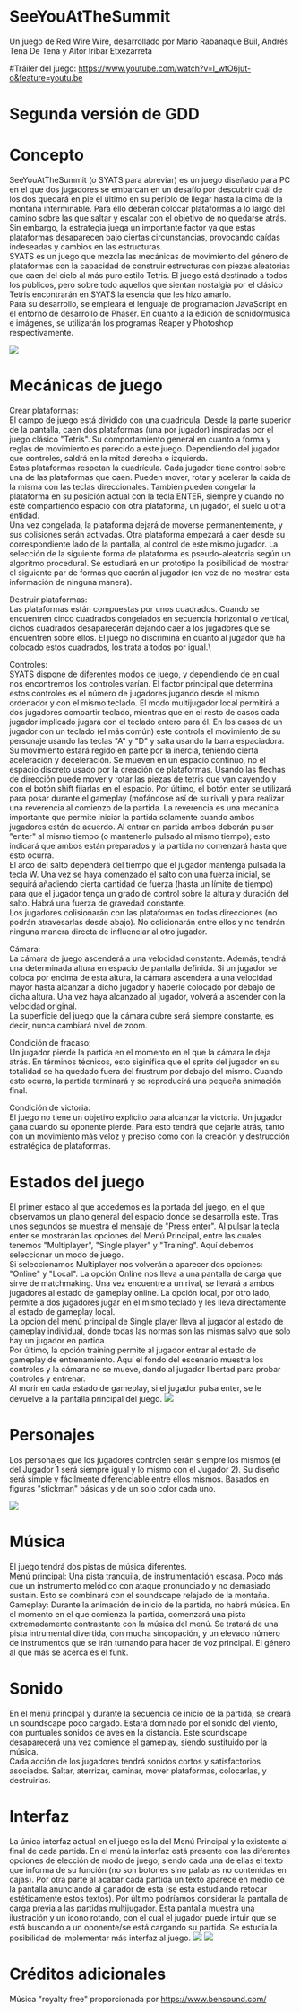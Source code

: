 ﻿# SeeYouAtTheSummit

Un juego de Red Wire Wire, desarrollado por Mario Rabanaque Buil, Andrés Tena De Tena y Aitor Iribar Etxezarreta

#Tráiler del juego: https://www.youtube.com/watch?v=l_wtO6jut-o&feature=youtu.be

# Segunda versión de GDD

# Concepto
SeeYouAtTheSummit (o SYATS para abreviar) es un juego diseñado para PC en el que dos jugadores se embarcan en un desafío por descubrir cuál de los dos quedará en pie el último en su periplo de llegar hasta la cima de la montaña interminable. Para ello deberán colocar plataformas a lo largo del camino sobre las que saltar y escalar con el objetivo de no quedarse atrás. Sin embargo, la estrategia juega un importante factor ya que estas plataformas desaparecen bajo ciertas circunstancias, provocando caídas indeseadas y cambios en las estructuras.\
SYATS es un juego que mezcla las mecánicas de movimiento del género de plataformas con la capacidad de construir estructuras con piezas aleatorias que caen del cielo al más puro estilo Tetris. El juego está destinado a todos los públicos, pero sobre todo aquellos que sientan nostalgia por el clásico Tetris encontrarán en SYATS la esencia que les hizo amarlo.\
Para su desarrollo, se empleará el lenguaje de programación JavaScript en el entorno de desarrollo de Phaser. En cuanto a la edición de sonido/música e imágenes, se utilizarán los programas Reaper y Photoshop respectivamente.

![](https://github.com/RedWireWire/SeeYouAtTheSummit/blob/master/Assets/Capturas/1.png)

# Mecánicas de juego
Crear plataformas:\
El campo de juego está dividido con una cuadrícula. Desde la parte superior de la pantalla, caen dos plataformas (una por jugador) inspiradas por el juego clásico "Tetris". Su comportamiento general en cuanto a forma y reglas de movimiento es parecido a este juego. Dependiendo del jugador que controles, saldrá en la mitad derecha o izquierda.\
Estas plataformas respetan la cuadrícula. Cada jugador tiene control sobre una de las plataformas que caen. Pueden mover, rotar y acelerar la caída de la misma con las teclas direccionales. También pueden congelar la plataforma en su posición actual con la tecla ENTER, siempre y cuando no esté compartiendo espacio con otra plataforma, un jugador, el suelo u otra entidad.\
Una vez congelada, la plataforma dejará de moverse permanentemente, y sus colisiones serán activadas. Otra plataforma empezará a caer desde su correspondiente lado de la pantalla, al control de este mismo jugador. La selección de la siguiente forma de plataforma es pseudo-aleatoria según un algoritmo procedural. Se estudiará en un prototipo la posibilidad de mostrar el siguiente par de formas que caerán al jugador (en vez de no mostrar esta información de ninguna manera).

Destruir plataformas:\
Las plataformas están compuestas por unos cuadrados. Cuando se encuentren cinco cuadrados congelados en secuencia horizontal o vertical, dichos cuadrados desaparecerán dejando caer a los jugadores que se encuentren sobre ellos. El juego no discrimina en cuanto al jugador que ha colocado estos cuadrados, los trata a todos por igual.\

Controles:\
SYATS dispone de diferentes modos de juego, y dependiendo de en cual nos encontremos los controles varían. El factor principal que determina estos controles es el número de jugadores jugando desde el mismo ordenador y con el mismo teclado. El modo multijugador local permitirá a dos jugadores compartir teclado, mientras que en el resto de casos cada jugador implicado jugará con el teclado entero para él. 
En los casos de un jugador con un teclado (el más común) este controla el movimiento de su personaje usando las teclas "A" y "D" y salta usando la barra espaciadora. Su movimiento estará regido en parte por la inercia, teniendo cierta aceleración y deceleración. Se mueven en un espacio continuo, no el espacio discreto usado por la creación de plataformas. Usando las flechas de dirección puede mover y rotar las piezas de tetris que van cayendo y con el botón shift fijarlas en el espacio. Por último, el botón enter se utilizará para posar durante el gameplay (mofándose así de su rival) y para realizar una reverencia al comienzo de la partida. La reverencia es una mecánica importante que permite iniciar la partida solamente cuando ambos jugadores estén de acuerdo. Al entrar en partida ambos deberán pulsar "enter" al mismo tiempo (o mantenerlo pulsado al mismo tiempo); esto indicará que ambos están preparados y la partida no comenzará hasta que esto ocurra.\
El arco del salto dependerá del tiempo que el jugador mantenga pulsada la tecla W. Una vez se haya comenzado el salto con una fuerza inicial, se seguirá añadiendo cierta cantidad de fuerza (hasta un límite de tiempo) para que el jugador tenga un grado de control sobre la altura y duración del salto. Habrá una fuerza de gravedad constante.\
Los jugadores colisionarán con las plataformas en todas direcciones (no podrán atravesarlas desde abajo). No colisionarán entre ellos y no tendrán ninguna manera directa de influenciar al otro jugador.

Cámara:\
La cámara de juego ascenderá a una velocidad constante. Además, tendrá una determinada altura en espacio de pantalla definida. Si un jugador se coloca por encima de esta altura, la cámara ascenderá a una velocidad mayor hasta alcanzar a dicho jugador y haberle colocado por debajo de dicha altura. Una vez haya alcanzado al jugador, volverá a ascender con la velocidad original.\
La superficie del juego que la cámara cubre será siempre constante, es decir, nunca cambiará nivel de zoom.

Condición de fracaso:\
Un jugador pierde la partida en el momento en el que la cámara le deja atrás. En términos técnicos, esto siginifica que el sprite del jugador en su totalidad se ha quedado fuera del frustrum por debajo del mismo.
Cuando esto ocurra, la partida terminará y se reproducirá una pequeña animación final.

Condición de victoria:\
El juego no tiene un objetivo explícito para alcanzar la victoria. Un jugador gana cuando su oponente pierde. Para esto tendrá que dejarle atrás, tanto con un movimiento más veloz y preciso como con la creación y destrucción estratégica de plataformas.

# Estados del juego
El primer estado al que accedemos es la portada del juego, en el que observamos un plano general del espacio donde se desarrolla este. Tras unos segundos se muestra el mensaje de "Press enter". Al pulsar la tecla enter se mostrarán las opciones del Menú Principal, entre las cuales tenemos "Multiplayer", "Single player" y "Training". Aquí debemos seleccionar un modo de juego.\
Si seleccionamos Multiplayer nos volverán a aparecer dos opciones: "Online" y "Local". La opción Online nos lleva a una pantalla de carga que sirve de matchmaking. Una vez encuentre a un rival, se llevará a ambos jugadores al estado de gameplay online. La opción local, por otro lado, permite a dos jugadores jugar en el mismo teclado y les lleva directamente al estado de gameplay local.\
La opción del menú principal de Single player lleva al jugador al estado de gameplay individual, donde todas las normas son las mismas salvo que solo hay un jugador en partida.\
Por último, la opción training permite al jugador entrar al estado de gameplay de entrenamiento. Aquí el fondo del escenario muestra los controles y la cámara no se mueve, dando al jugador libertad para probar controles y entrenar.\
Al morir en cada estado de gameplay, si el jugador pulsa enter, se le devuelve a la pantalla principal del juego.
![](https://github.com/RedWireWire/SeeYouAtTheSummit/blob/master/Images/DiagramaDeEstados.jpg)

# Personajes
Los personajes que los jugadores controlen serán siempre los mismos (el del Jugador 1 será siempre igual y lo mismo con el Jugador 2). Su diseño será simple y fácilmente diferenciable entre ellos mismos. Basados en figuras "stickman" básicas y de un solo color cada uno.

![](Images/Personajes.png)

# Música
El juego tendrá dos pistas de música diferentes.\
Menú principal: Una pista tranquila, de instrumentación escasa. Poco más que un instrumento melódico con ataque pronunciado y no demasiado sustain. Esto se combinará con el soundscape relajado de la montaña.\
Gameplay: Durante la animación de inicio de la partida, no habrá música. En el momento en el que comienza la partida, comenzará una pista extremadamente contrastante con la música del menú. Se tratará de una pista intrumental divertida, con mucha sincopación, y un elevado número de instrumentos que se irán turnando para hacer de voz principal. El género al que más se acerca es el funk.

# Sonido
En el menú principal y durante la secuencia de inicio de la partida, se creará un soundscape poco cargado. Estará dominado por el sonido del viento, con puntuales sonidos de aves en la distancia. Este soundscape desaparecerá una vez comience el gameplay, siendo sustituido por la música.\
Cada acción de los jugadores tendrá sonidos cortos y satisfactorios asociados. Saltar, aterrizar, caminar, mover plataformas, colocarlas, y destruirlas.

# Interfaz

La única interfaz actual en el juego es la del Menú Principal y la existente al final de cada partida. En el menú la interfaz está presente con las diferentes opciones de elección de modo de juego, siendo cada una de ellas el texto que informa de su función (no son botones sino palabras no contenidas en cajas). Por otra parte al acabar cada partida un texto aparece en medio de la pantalla anunciando al ganador de esta (se está estudiando retocar estéticamente estos textos). Por último podríamos considerar la pantalla de carga previa a las partidas multijugador. Esta pantalla muestra una ilustración y un icono rotando, con el cual el jugador puede intuir que se está buscando a un oponente/se está cargando su partida. Se estudia la posibilidad de implementar más interfaz al juego.
![](https://github.com/RedWireWire/SeeYouAtTheSummit/blob/master/Interfaces/Interfaz-pantalla-victoria.png)
![](https://github.com/RedWireWire/SeeYouAtTheSummit/blob/master/Interfaces/Interfaz-pantalla-derrota.png)

# Créditos adicionales
Música "royalty free" proporcionada por https://www.bensound.com/
